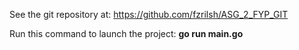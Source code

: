 See the git repository at: https://github.com/fzrilsh/ASG_2_FYP_GIT

Run this command to launch the project:
**go run main.go**